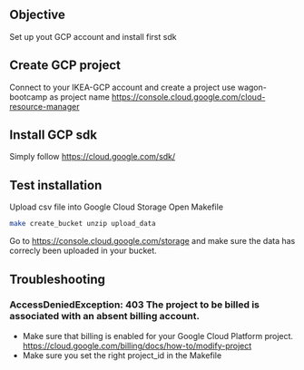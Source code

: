 ## Objective

Set up yout GCP account and install first sdk

## Create GCP project

Connect to your IKEA-GCP account and create a project
use wagon-bootcamp as project name
https://console.cloud.google.com/cloud-resource-manager


## Install GCP sdk

Simply follow
https://cloud.google.com/sdk/

## Test installation

Upload csv file into Google Cloud Storage
Open Makefile
```bash
make create_bucket unzip upload_data
```
Go to https://console.cloud.google.com/storage and make sure the data has correcly been uploaded in your bucket.


## Troubleshooting

### AccessDeniedException: 403 The project to be billed is associated with an absent billing account.

- Make sure that billing is enabled for your Google Cloud Platform project.
https://cloud.google.com/billing/docs/how-to/modify-project
- Make sure you set the right project_id in the Makefile

